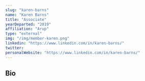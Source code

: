 ```yaml
---
slug: "karen-barns"
name: "Karen Barns"
title: "Associate"
yearDeparted: "2019"
affiliation: "Arup"
type: "external"
img: "/img/member-karen.png"
linkedin: "https://www.linkedin.com/in/karen-barns/"
twitter: 
personalWebsite: "https://www.linkedin.com/in/karen-barns/"
---
```

## Bio

